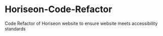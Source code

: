 # Horiseon-Code-Refactor
Code Refactor of Horiseon website to ensure website meets accessibility standards
